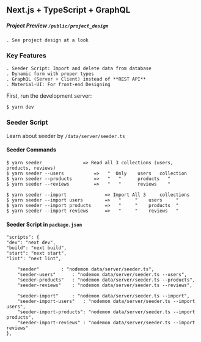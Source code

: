 ## Next.js + TypeScript + GraphQL

##### Project Preview 	`/public/project_design`
	. See project design at a look


### Key Features
	. Seeder Script: Import and delete data from database
	. Dynamic form with proper types
	. GraphQL (Server + Client) instead of **REST API**
	. Material-UI: For front-end Designing


First, run the development server:

```bash
$ yarn dev
```

### Seeder Script
Learn about seeder by `/data/server/seeder.ts`

#### Seeder Commands
```
$ yarn seeder 				=> Read all 3 collections (users, products, reviews)
$ yarn seeder --users 			=>   " 	Only 	users 	collection
$ yarn seeder --products 		=>   " 	 "  	products   "
$ yarn seeder --reviews 		=>   " 	 "  	reviews    "

$ yarn seeder --import         		=> Import All 3 	collections	
$ yarn seeder --import users 		=>   " 	   " 	users  	  "
$ yarn seeder --import products 	=>   " 	   " 	products  "
$ yarn seeder --import reviews 		=>   " 	   " 	reviews   "
```


#### Seeder Script in `package.json`
```
"scripts": {
"dev": "next dev",
"build": "next build",
"start": "next start",
"lint": "next lint",

	"seeder" 		: "nodemon data/server/seeder.ts",
	"seeder-users" 		: "nodemon data/server/seeder.ts --users",
	"seeder-products" 	: "nodemon data/server/seeder.ts --products",
	"seeder-reviews" 	: "nodemon data/server/seeder.ts --reviews",

	"seeder-import" 	: "nodemon data/server/seeder.ts --import",
	"seeder-import-users" 	: "nodemon data/server/seeder.ts --import users",
	"seeder-import-products": "nodemon data/server/seeder.ts --import products",
	"seeder-import-reviews" : "nodemon data/server/seeder.ts --import reviews"
},
```